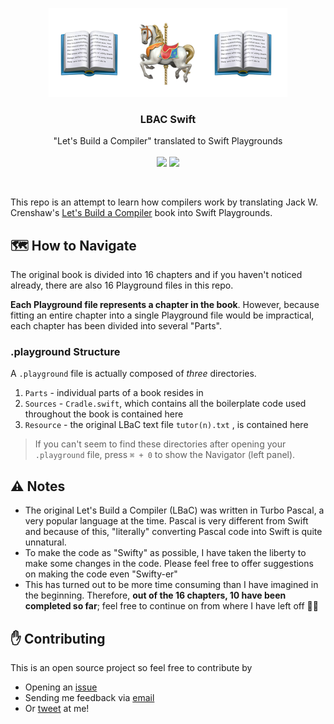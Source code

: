 <p align="center">
     <img src="./assets/header.png">
    <h3 align="center">LBAC Swift</h3>
<p align="center">
    "Let's Build a Compiler" translated to Swift Playgrounds
    <br>
    <br>
    <img src="https://img.shields.io/badge/complete-chapter_1~10-blue.svg">
    <img src="https://img.shields.io/badge/status-work_in_progress-lightgrey.svg">
  </p>
</p>
<br>

This repo is an attempt to learn how compilers work by translating Jack W. Crenshaw's [Let's Build a Compiler](http://www.compilers.iecc.com/crenshaw/) book into Swift Playgrounds.

## 🗺️ How to Navigate
The original book is divided into 16 chapters and if you haven't noticed already, there are also 16 Playground files in this repo. 

**Each Playground file represents a chapter in the book**. However, because fitting an entire chapter into a single Playground file would be impractical, each chapter has been divided into several "Parts".

### .playground Structure

A `.playground` file is actually composed of *three* directories.

1. `Parts`  - individual parts of a book resides in
2. `Sources` - `Cradle.swift`, which contains all the boilerplate code used throughout the book is contained here
3. `Resource` - the original LBaC text file `tutor(n).txt` , is contained here

> If you can't seem to find these directories after opening your `.playground` file, press `⌘ + 0` to show the Navigator (left panel).

## ⚠️ Notes
- The original Let's Build a Compiler (LBaC) was written in Turbo Pascal, a very popular language at the time. Pascal is very different from Swift and because of this, "literally" converting Pascal code into Swift is quite unnatural.
- To make the code as "Swifty" as possible, I have taken the liberty to make some changes in the code. Please feel free to offer suggestions on making the code even "Swifty-er"
- This has turned out to be more time consuming than I have imagined in the beginning. Therefore, **out of the 16 chapters, 10 have been completed so far**; feel free to continue on from where I have left off 🏃‍♂️


## ✋ Contributing

This is an open source project so feel free to contribute by

- Opening an [issue](https://github.com/mkchoi212/LBAC-Swift/issues/new)
- Sending me feedback via [email](mailto://mkchoi212@icloud.com)
- Or [tweet](https://twitter.com/Bananamlkshake2) at me!
